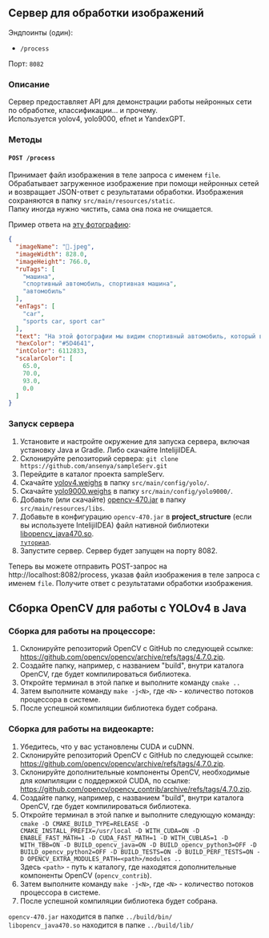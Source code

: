 ## Сервер для обработки изображений

Эндпоинты (один): 
- `/process`
    
Порт: `8082`  

### Описание

Сервер предоставляет API для демонстрации работы нейронных сети по обработке, классификации... и прочему.  
Используется yolov4, yolo9000, efnet и YandexGPT.

### Методы

#### `POST /process`

Принимает файл изображения в теле запроса с именем `file`.
Обрабатывает загруженное изображение при помощи нейронных сетей и возвращает JSON-ответ с результатами обработки. 
Изображения сохраняются в папку `src/main/resources/static`.  
Папку иногда нужно чистить, сама она пока не очищается.

Пример ответа на [эту фотографию](https://drive.google.com/file/d/1Dh59MrVV0VmDPdkDpon-4EzaZXVbc3nz/view?usp=sharing):

```json
{
  "imageName": "🍓.jpeg",
  "imageWidth": 828.0,
  "imageHeight": 766.0,
  "ruTags": [
    "машина",
    "спортивный автомобиль, спортивная машина",
    "автомобиль"
  ],
  "enTags": [
    "car",
    "sports car, sport car"
  ],
  "text": "На этой фотографии мы видим спортивный автомобиль, который выглядит очень мощно и динамично. Он имеет ярко-красный цвет и черные диски на колесах, что придает ему еще больше стиля и элегантности.\n\nНа заднем плане можно увидеть городской пейзаж с высотными зданиями и дорогами, что создает ощущение скорости и свободы. Этот автомобиль, несомненно, привлечет внимание всех любителей спортивных машин и автомобилей в целом.\n\nТекст описания фотографии может быть следующим:\n\n\"Эта фотография представляет собой спортивный автомобиль красного цвета с черными дисками на колесах. Он выглядит очень мощно и динамично, создавая ощущение скорости и свободы. На заднем плане можно увидеть городской пейзаж с высотными зданиями, что добавляет еще больше атмосферы. Этот автомобиль идеально подойдет для тех, кто любит спортивные машины и автомобили в целом.\"",
  "hexColor": "#5D4641",
  "intColor": 6112833,
  "scalarColor": [
    65.0,
    70.0,
    93.0,
    0.0
  ]
}
```

### Запуск сервера
1. Установите и настройте окружение для запуска сервера, включая установку Java и Gradle. Либо скачайте IntelijiIDEA.
2. Склонируйте репозиторий сервера: `git clone https://github.com/ansenya/sampleServ.git`
3. Перейдите в каталог проекта sampleServ.
4. Скачайте [yolov4.weighs](https://github.com/AlexeyAB/darknet/releases/download/darknet_yolo_v3_optimal/yolov4.weights) в папку `src/main/config/yolo/`.
5. Скачайте [yolo9000.weighs](https://drive.google.com/file/d/1-lVakJPz4RaegjP70n2yWK1nxubQIQjX/view?usp=sharing) в папку `src/main/config/yolo9000/`.
6. Добавьте (или скачайте) [opencv-470.jar](https://drive.google.com/file/d/1NtxUHgiKtgyNM9bgBkAnuL8RbbN-XKz9/view?usp=sharing) в папку `src/main/resources/libs`.
7. Добавьте в конфигурацию `opencv-470.jar` в **project_structure** (если вы используете IntelijiIDEA) файл нативной библиотеки [libopencv_java470.so](https://drive.google.com/file/d/1wfKi149eeDpARoXjrKdwEXBng0eddxlF/view?usp=sharing).  
[`туториал`](https://drive.google.com/file/d/1mt4dAaLLfO7xRpDLP4znJf3hfKq-eJ4n/view?usp=sharing).
8. Запустите сервер. Сервер будет запущен на порту 8082.
  
Теперь вы можете отправить POST-запрос на http://localhost:8082/process, указав файл изображения в теле запроса с именем `file`. Получите ответ с результатами обработки изображения.



## Сборка OpenCV для работы с YOLOv4 в Java
### Сборка для работы на процессоре:
1. Склонируйте репозиторий OpenCV с GitHub по следующей ссылке: https://github.com/opencv/opencv/archive/refs/tags/4.7.0.zip.
2. Создайте папку, например, с названием "build", внутри каталога OpenCV, где будет компилироваться библиотека.
3. Откройте терминал в этой папке и выполните команду `cmake ..`
4. Затем выполните команду `make -j<N>`, где `<N>` - количество потоков процессора в системе.
5. После успешной компиляции библиотека будет собрана.  
### Сборка для работы на видеокарте:
1. Убедитесь, что у вас установлены CUDA и cuDNN. 
2. Склонируйте репозиторий OpenCV с GitHub по следующей ссылке: https://github.com/opencv/opencv/archive/refs/tags/4.7.0.zip.
3. Склонируйте дополнительные компоненты OpenCV, необходимые для компиляции с поддержкой CUDA, по ссылке: https://github.com/opencv/opencv_contrib/archive/refs/tags/4.7.0.zip.
4. Создайте папку, например, с названием "build", внутри каталога OpenCV, где будет компилироваться библиотека.
5. Откройте терминал в этой папке и выполните следующую команду:
`cmake -D CMAKE_BUILD_TYPE=RELEASE -D CMAKE_INSTALL_PREFIX=/usr/local -D WITH_CUDA=ON -D ENABLE_FAST_MATH=1 -D CUDA_FAST_MATH=1 -D WITH_CUBLAS=1 -D WITH_TBB=ON -D BUILD_opencv_java=ON -D BUILD_opencv_python3=OFF -D BUILD_opencv_python2=OFF -D BUILD_TESTS=ON -D BUILD_PERF_TESTS=ON -D OPENCV_EXTRA_MODULES_PATH=<path>/modules .. `  
Здесь `<path>` - путь к каталогу, где находятся дополнительные компоненты OpenCV (`opencv_contrib`).
6. Затем выполните команду `make -j<N>`, где `<N>` - количество потоков процессора в системе.
7. После успешной компиляции библиотека будет собрана.

`opencv-470.jar` находится в папке `../build/bin/`  
`libopencv_java470.so` находится в папке `../build/lib/`
